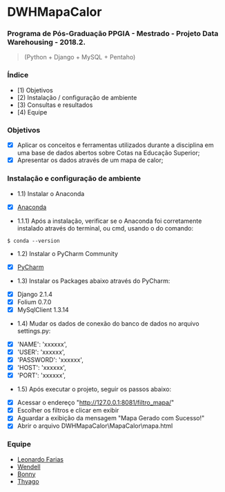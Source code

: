 # DWHMapaCalor

### Programa de Pós-Graduação PPGIA - Mestrado - Projeto Data Warehousing - 2018.2.
> (Python + Django + MySQL + Pentaho)

### Índice
* [1) Objetivos
* [2) Instalação / configuração de ambiente
* [3) Consultas e resultados
* [4) Equipe

### Objetivos

- [X] Aplicar os conceitos e ferramentas utilizados durante a disciplina em uma base de dados abertos sobre Cotas na Educação Superior;
- [X] Apresentar os dados através de um mapa de calor;

### Instalação e configuração de ambiente

* 1.1) Instalar o Anaconda
- [x] [Anaconda](https://www.anaconda.com/download/)
* 1.1.1) Após a instalação, verificar se o Anaconda foi corretamente instalado através do terminal, ou cmd, usando o do comando:

```
$ conda --version
```
* 1.2) Instalar o PyCharm Community
- [x] [PyCharm](https://www.jetbrains.com/pycharm/download)

* 1.3) Instalar os Packages abaixo através do PyCharm:
- [x] Django 2.1.4
- [x] Folium 0.7.0
- [x] MySqlClient 1.3.14

* 1.4) Mudar os dados de conexão do banco de dados no arquivo settings.py:
- [x] 'NAME': 'xxxxxx',
- [x] 'USER': 'xxxxxx',
- [x] 'PASSWORD': 'xxxxxx',
- [x] 'HOST': 'xxxxxx',
- [x] 'PORT': 'xxxxxx',

* 1.5) Após executar o projeto, seguir os passos abaixo:
- [x] Acessar o endereço "http://127.0.0.1:8081/filtro_mapa/"
- [x] Escolher os filtros e clicar em exibir
- [x] Aguardar a exibição da mensagem "Mapa Gerado com Sucesso!"
- [x] Abrir o arquivo DWHMapaCalor\MapaCalor\mapa.html

### Equipe
- [Leonardo Farias](https://github.com/leoroberto)<br>
- [Wendell](https://github.com/leoroberto)<br>
- [Bonny](https://github.com/leoroberto)<br>
- [Thyago](https://github.com/leoroberto)<br>
